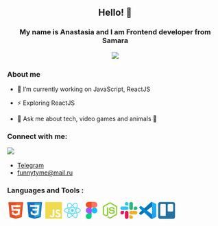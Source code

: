 <div align="center">
<h2> Hello! 🐲 </h2>

<div>
      <h3> My name is Anastasia and I am Frontend developer from Samara</h3>
     <img src="https://i.pinimg.com/originals/9e/ce/a1/9ecea162adb39aa8f720485abba466f6.gif" width="150"/>
</div>
     </div>

     
### About me
<div display="flex" flex-direction="column">
     
-  🔭 I’m currently working on JavaScript, ReactJS
     
-  ⚡ Exploring ReactJS
     
-  💬 Ask me about tech, video games and animals 🐯
</div>
     
### Connect with me:
     
<img src="https://media2.giphy.com/media/26n6WywJyh39n1pBu/giphy.gif?cid=ecf05e476pzoble7gxwcewkjg2uv7tz82h2d6apt6q1dhosg&rid=giphy.gif&ct=g" width="200"/>

- <a href="https://t.me/jozsif" target="blank">Telegram</a>
- <a target="blank"> funnytyme@mail.ru</a>
     
### Languages and Tools :
<div>
<img src="https://raw.githubusercontent.com/devicons/devicon/1119b9f84c0290e0f0b38982099a2bd027a48bf1/icons/html5/html5-original.svg" width="40"/>
<img src="https://raw.githubusercontent.com/devicons/devicon/1119b9f84c0290e0f0b38982099a2bd027a48bf1/icons/css3/css3-original.svg" width="40">
<img src="https://raw.githubusercontent.com/devicons/devicon/1119b9f84c0290e0f0b38982099a2bd027a48bf1/icons/javascript/javascript-plain.svg" width="40">
<img src="https://raw.githubusercontent.com/devicons/devicon/1119b9f84c0290e0f0b38982099a2bd027a48bf1/icons/react/react-original.svg" width="40">
<img src="https://raw.githubusercontent.com/devicons/devicon/1119b9f84c0290e0f0b38982099a2bd027a48bf1/icons/figma/figma-original.svg" width="40">
<img src="https://raw.githubusercontent.com/devicons/devicon/1119b9f84c0290e0f0b38982099a2bd027a48bf1/icons/nodejs/nodejs-original.svg" width="40">
<img src="https://raw.githubusercontent.com/devicons/devicon/1119b9f84c0290e0f0b38982099a2bd027a48bf1/icons/slack/slack-original.svg" width="40">
<img src="https://raw.githubusercontent.com/devicons/devicon/1119b9f84c0290e0f0b38982099a2bd027a48bf1/icons/vscode/vscode-original.svg" width="40">
<img src="https://raw.githubusercontent.com/devicons/devicon/1119b9f84c0290e0f0b38982099a2bd027a48bf1/icons/trello/trello-plain.svg" width="40">
     </div>
